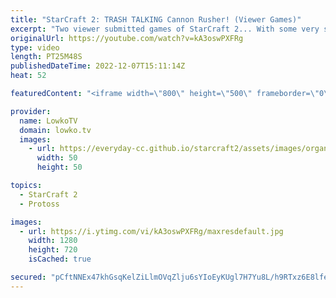 ```yaml
---
title: "StarCraft 2: TRASH TALKING Cannon Rusher! (Viewer Games)"
excerpt: "Two viewer submitted games of StarCraft 2... With some very special tactics! If you have a great game of SC2 that you would like me to cast, you can send over your best game to replays@lowko.tv.   Supportlowko my work on Patreon: https://www.patreon.com/lowkotv Become a YouTube member: https://lowko.tv/join"
originalUrl: https://youtube.com/watch?v=kA3oswPXFRg
type: video
length: PT25M48S
publishedDateTime: 2022-12-07T15:11:14Z
heat: 52

featuredContent: "<iframe width=\"800\" height=\"500\" frameborder=\"0\" src=\"https://www.youtube.com/embed/kA3oswPXFRg\" allow=\"accelerometer; autoplay; encrypted-media; gyroscope; picture-in-picture\" allowfullscreen></iframe>"

provider:
  name: LowkoTV
  domain: lowko.tv
  images:
    - url: https://everyday-cc.github.io/starcraft2/assets/images/organizations/lowko.tv-50x50.jpg
      width: 50
      height: 50

topics:
  - StarCraft 2
  - Protoss

images:
  - url: https://i.ytimg.com/vi/kA3oswPXFRg/maxresdefault.jpg
    width: 1280
    height: 720
    isCached: true

secured: "pCftNNEx47khGsqKelZiLlmOVqZlju6sYIoEyKUgl7H7Yu8L/h9RTxz6E8lfeaKlwK55wK6fic7KAEFEGXkEWjWRVhevguIF4s4qraUwmDqS7e8qgu8x01GW7uLSXpGQzImdjQ5Ydo8BLNtfhlK7C+cZUIrd0oh0QZjiw44Smf9TZ4ONLX8JmeM1bk32lDnvbO3hXcAZ1J7D8M5D1Hg06lI4RlxkrG3IIYwZw86iSmU/guqrYbxTKQmrpS37q/fwgZqYKEnXATWQE59+fY6eWrsR4DwLjpFEQNGzPKTfm6NJ1QdVDMyDQ9J65qnv1sHO1m0oOZxy0gzBtKiMk+187YpUwUItC7L0FfUhjeeq0/4KPbQNJ4HeFdIOWoxAB3p5IwCY3TNjVSnhq/7z4GWT0YmafjfyHPZpT88T3bDP7mE=;5leRlP66+7ROY6jNJtzsPg=="
---
```


